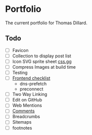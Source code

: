 # Portfolio
The current portfolio for Thomas Dillard.

## Todo
- [ ] Favicon
- [ ] Collection to display post list
- [ ] Icon SVG sprite sheet [css.gg](css.gg)
- [ ] Compress Images at build time
- [ ] Testing
- [ ] [Frontend checklist](https://frontendchecklist.io/)
	- dns-prefetch
	- preconnect
- [ ] Two Way Linking
- [ ] Edit on GitHub
- [ ] Web Mentions
- [ ] [Comments](https://staticman.net)
- [ ] Breadcrumbs
- [ ] Sitemaps
- [ ] footnotes
